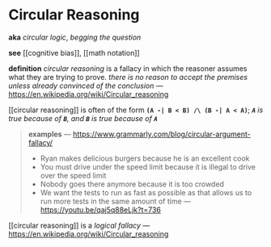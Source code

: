 # Circular Reasoning

**aka** _circular logic_, _begging the question_

**see** [[cognitive bias]], [[math notation]]

**definition** _circular reasoning_ is a fallacy in which the reasoner assumes what they are trying to prove. _there is no reason to accept the premises unless already convinced of the conclusion_ &mdash; <https://en.wikipedia.org/wiki/Circular_reasoning>

[[circular reasoning]] is often of the form **`(A -| B < B) /\ (B -| A < A)`**; _**`A`** is true because of **`B`**, and **`B`** is true because of **`A`**_

> **examples** &mdash; <https://www.grammarly.com/blog/circular-argument-fallacy/>
>
> - Ryan makes delicious burgers because he is an excellent cook
> - You must drive under the speed limit because it is illegal to drive over the speed limit
> - Nobody goes there anymore because it is too crowded
> - We want the tests to run as fast as possible as that allows us to run more tests in the same amount of time &mdash; <https://youtu.be/qaj5q88eLjk?t=736>

[[circular reasoning]] is a _logical fallacy_ &mdash; <https://en.wikipedia.org/wiki/Circular_reasoning>
